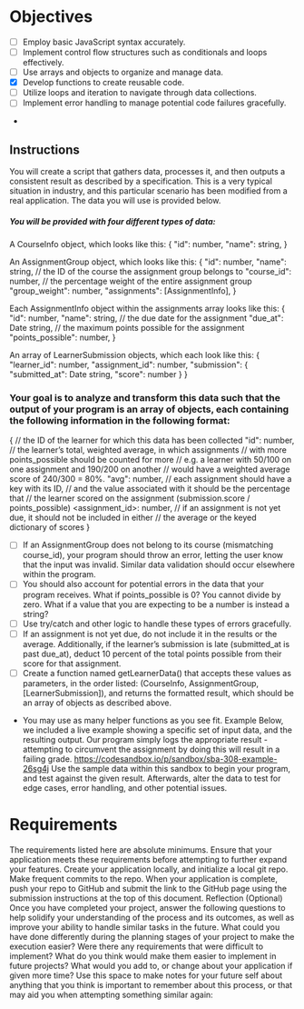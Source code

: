 # Objectives
- [ ] Employ basic JavaScript syntax accurately.
- [ ] Implement control flow structures such as conditionals and loops effectively.
- [ ] Use arrays and objects to organize and manage data.
- [x] Develop functions to create reusable code.
- [ ] Utilize loops and iteration to navigate through data collections.
- [ ] Implement error handling to manage potential code failures gracefully.
-
## Instructions
You will create a script that gathers data, processes it, and then outputs a consistent result as described by a specification. This is a very typical situation in industry, and this particular scenario has been modified from a real application. The data you will use is provided below.
##### You will be provided with four different types of data:
  A CourseInfo object, which looks like this:
  {
    "id": number,
    "name": string,
  }

  An AssignmentGroup object, which looks like this:
  {
    "id": number,
    "name": string,
    // the ID of the course the assignment group belongs to
    "course_id": number,
    // the percentage weight of the entire assignment group
    "group_weight": number,
    "assignments": [AssignmentInfo],
  }

  Each AssignmentInfo object within the assignments array looks like this:
  {
    "id": number,
    "name": string,
    // the due date for the assignment
    "due_at": Date string,
    // the maximum points possible for the assignment
    "points_possible": number,
  }

  An array of LearnerSubmission objects, which each look like this:
  {
      "learner_id": number,
      "assignment_id": number,
      "submission": {
        "submitted_at": Date string,
        "score": number
      }
  }

### Your goal is to analyze and transform this data such that the output of your program is an **array of objects**, each containing the following information in the following format:
{
    // the ID of the learner for which this data has been collected
    "id": number,
    // the learner’s total, weighted average, in which assignments
    // with more points_possible should be counted for more
    // e.g. a learner with 50/100 on one assignment and 190/200 on another
    // would have a weighted average score of 240/300 = 80%.
    "avg": number,
    // each assignment should have a key with its ID,
    // and the value associated with it should be the percentage that
    // the learner scored on the assignment (submission.score / points_possible)
    <assignment_id>: number,
    // if an assignment is not yet due, it should not be included in either
    // the average or the keyed dictionary of scores
}

- [ ] If an AssignmentGroup does not belong to its course (mismatching course_id), your program should throw an error, letting the user know that the input was invalid. Similar data validation should occur elsewhere within the program.
- [ ] You should also account for potential errors in the data that your program receives. What if points_possible is 0? You cannot divide by zero. What if a value that you are expecting to be a number is instead a string? 
- [ ] Use try/catch and other logic to handle these types of errors gracefully.
- [ ] If an assignment is not yet due, do not include it in the results or the average. Additionally, if the learner’s submission is late (submitted_at is past due_at), deduct 10 percent of the total points possible from their score for that assignment.
- [ ] Create a function named getLearnerData() that accepts these values as parameters, in the order listed: (CourseInfo, AssignmentGroup, [LearnerSubmission]), and returns the formatted result, which should be an array of objects as described above.
- You may use as many helper functions as you see fit.
Example
Below, we included a live example showing a specific set of input data, and the resulting output. Our program simply logs the appropriate result - attempting to circumvent the assignment by doing this will result in a failing grade.
https://codesandbox.io/p/sandbox/sba-308-example-26sg4j
Use the sample data within this sandbox to begin your program, and test against the given result.
Afterwards, alter the data to test for edge cases, error handling, and other potential issues.
# Requirements
The requirements listed here are absolute minimums. Ensure that your application meets these requirements before attempting to further expand your features.
Create your application locally, and initialize a local git repo. Make frequent commits to the repo. When your application is complete, push your repo to GitHub and submit the link to the GitHub page using the submission instructions at the top of this document.
Reflection (Optional)
Once you have completed your project, answer the following questions to help solidify your understanding of the process and its outcomes, as well as improve your ability to handle similar tasks in the future.
What could you have done differently during the planning stages of your project to make the execution easier?
Were there any requirements that were difficult to implement? What do you think would make them easier to implement in future projects?
What would you add to, or change about your application if given more time?
Use this space to make notes for your future self about anything that you think is important to remember about this process, or that may aid you when attempting something similar again:
